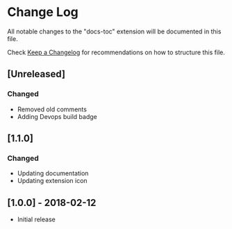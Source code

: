 # Change Log
All notable changes to the "docs-toc" extension will be documented in this file.

Check [Keep a Changelog](http://keepachangelog.com/) for recommendations on how to structure this file.

## [Unreleased]

### Changed

- Removed old comments
- Adding Devops build badge

## [1.1.0]

### Changed

- Updating documentation
- Updating extension icon

## [1.0.0] - 2018-02-12

- Initial release